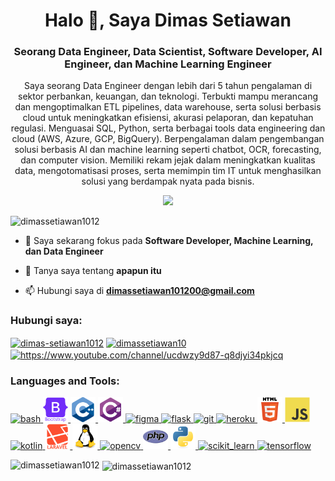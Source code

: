 <h1 align="center">Halo 👋, Saya Dimas Setiawan</h1>
<h3 align="center">Seorang Data Engineer, Data Scientist, Software Developer, AI Engineer, dan Machine Learning Engineer</h3>
<p align="center">
  Saya seorang Data Engineer dengan lebih dari 5 tahun pengalaman di sektor perbankan, keuangan, dan teknologi. Terbukti mampu merancang dan mengoptimalkan ETL pipelines, data warehouse, serta solusi berbasis cloud untuk meningkatkan efisiensi, akurasi pelaporan, dan kepatuhan regulasi. Menguasai SQL, Python, serta berbagai tools data engineering dan cloud (AWS, Azure, GCP, BigQuery). Berpengalaman dalam pengembangan solusi berbasis AI dan machine learning seperti chatbot, OCR, forecasting, dan computer vision. Memiliki rekam jejak dalam meningkatkan kualitas data, mengotomatisasi proses, serta memimpin tim IT untuk menghasilkan solusi yang berdampak nyata pada bisnis.
</p>
<!-- icon gif -->
<p align="center">
  <img align="tcenter" src="https://i2.wp.com/allhtaccess.info/wp-content/uploads/2018/03/programming.gif?fit=1281%2C716&ssl=1" width="400" />
</p>

<!-- visitor -->
<p align="left"> <img src="https://komarev.com/ghpvc/?username=dimassetiawan1012&label=Profile%20views&color=0e75b6&style=flat" alt="dimassetiawan1012" /> </p>

<!-- trofi
<p align="left"> <a href="https://github.com/ryo-ma/github-profile-trophy"><img src="https://github-profile-trophy.vercel.app/?username=dimassetiawan1012" alt="dimassetiawan1012" /></a> </p>
-->

- 🌱 Saya sekarang fokus pada **Software Developer, Machine Learning, dan Data Engineer**

- 💬 Tanya saya tentang **apapun itu**

- 📫 Hubungi saya di **dimassetiawan101200@gmail.com**

<h3 align="left">Hubungi saya:</h3>
<p align="left">
<a href="https://linkedin.com/in/dimas-setiawan1012" target="blank"><img align="center" src="https://raw.githubusercontent.com/rahuldkjain/github-profile-readme-generator/master/src/images/icons/Social/linked-in-alt.svg" alt="dimas-setiawan1012" height="30" width="40" /></a>
<a href="https://dribbble.com/dimassetiawan10" target="blank"><img align="center" src="https://raw.githubusercontent.com/rahuldkjain/github-profile-readme-generator/master/src/images/icons/Social/dribbble.svg" alt="dimassetiawan10" height="30" width="40" /></a>
<a href="https://www.youtube.com/channel/ucdwzy9d87-q8djyi34pkjcq" target="blank"><img align="center" src="https://raw.githubusercontent.com/rahuldkjain/github-profile-readme-generator/master/src/images/icons/Social/youtube.svg" alt="https://www.youtube.com/channel/ucdwzy9d87-q8djyi34pkjcq" height="30" width="40" /></a>
</p>

<h3 align="left">Languages and Tools:</h3>
<p align="left"> <a href="https://www.gnu.org/software/bash/" target="_blank"> <img src="https://www.vectorlogo.zone/logos/gnu_bash/gnu_bash-icon.svg" alt="bash" width="40" height="40"/> </a> <a href="https://getbootstrap.com" target="_blank"> <img src="https://raw.githubusercontent.com/devicons/devicon/master/icons/bootstrap/bootstrap-plain-wordmark.svg" alt="bootstrap" width="40" height="40"/> </a> <a href="https://www.w3schools.com/cpp/" target="_blank"> <img src="https://raw.githubusercontent.com/devicons/devicon/master/icons/cplusplus/cplusplus-original.svg" alt="cplusplus" width="40" height="40"/> </a> <a href="https://www.w3schools.com/cs/" target="_blank"> <img src="https://raw.githubusercontent.com/devicons/devicon/master/icons/csharp/csharp-original.svg" alt="csharp" width="40" height="40"/> </a> <a href="https://www.figma.com/" target="_blank"> <img src="https://www.vectorlogo.zone/logos/figma/figma-icon.svg" alt="figma" width="40" height="40"/> </a> <a href="https://flask.palletsprojects.com/" target="_blank"> <img src="https://www.vectorlogo.zone/logos/palletsprojects_flask/palletsprojects_flask-ar21~bgwhite.svg" alt="flask" width="40" height="40"/> </a> <a href="https://git-scm.com/" target="_blank"> <img src="https://www.vectorlogo.zone/logos/git-scm/git-scm-icon.svg" alt="git" width="40" height="40"/> </a> <a href="https://heroku.com" target="_blank"> <img src="https://www.vectorlogo.zone/logos/heroku/heroku-icon.svg" alt="heroku" width="40" height="40"/> </a> <a href="https://www.w3.org/html/" target="_blank"> <img src="https://raw.githubusercontent.com/devicons/devicon/master/icons/html5/html5-original-wordmark.svg" alt="html5" width="40" height="40"/> </a> <a href="https://developer.mozilla.org/en-US/docs/Web/JavaScript" target="_blank"> <img src="https://raw.githubusercontent.com/devicons/devicon/master/icons/javascript/javascript-original.svg" alt="javascript" width="40" height="40"/> </a> <a href="https://kotlinlang.org" target="_blank"> <img src="https://www.vectorlogo.zone/logos/kotlinlang/kotlinlang-icon.svg" alt="kotlin" width="40" height="40"/> </a> <a href="https://laravel.com/" target="_blank"> <img src="https://raw.githubusercontent.com/devicons/devicon/master/icons/laravel/laravel-plain-wordmark.svg" alt="laravel" width="40" height="40"/> </a> <a href="https://www.linux.org/" target="_blank"> <img src="https://raw.githubusercontent.com/devicons/devicon/master/icons/linux/linux-original.svg" alt="linux" width="40" height="40"/> </a> <a href="https://opencv.org/" target="_blank"> <img src="https://www.vectorlogo.zone/logos/opencv/opencv-icon.svg" alt="opencv" width="40" height="40"/> </a> <a href="https://www.php.net" target="_blank"> <img src="https://raw.githubusercontent.com/devicons/devicon/master/icons/php/php-original.svg" alt="php" width="40" height="40"/> </a> <a href="https://www.python.org" target="_blank"> <img src="https://raw.githubusercontent.com/devicons/devicon/master/icons/python/python-original.svg" alt="python" width="40" height="40"/> </a> <a href="https://scikit-learn.org/" target="_blank"> <img src="https://upload.wikimedia.org/wikipedia/commons/0/05/Scikit_learn_logo_small.svg" alt="scikit_learn" width="40" height="40"/> </a> <a href="https://www.tensorflow.org" target="_blank"> <img src="https://www.vectorlogo.zone/logos/tensorflow/tensorflow-icon.svg" alt="tensorflow" width="40" height="40"/> </a> </p>

<p><img align="left" src="https://github-readme-stats.vercel.app/api/top-langs?username=dimassetiawan1012&show_icons=true&locale=en&layout=compact&theme=tokyonight" alt="dimassetiawan1012" /></p>

<p>&nbsp;<img align="center" src="https://github-readme-stats.vercel.app/api?username=dimassetiawan1012&show_icons=true&locale=en&theme=tokyonight" alt="dimassetiawan1012" /></p>
